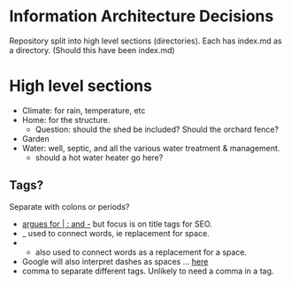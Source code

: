 # Information Architecture Decisions



Repository split into high level sections (directories). Each has index.md as a directory. (Should this have been index.md)



# High level sections

* Climate: for rain, temperature, etc
* Home: for the structure. 
  * Question: should the shed be included? Should the orchard fence?
* Garden
* Water: well, septic, and all the various water treatment & management.
  * should a hot water heater go here? 


## Tags?

Separate with colons or periods?
- [argues for | : and -](https://northward.io/articles/title-separator-symbols) but focus is on title tags for SEO. 
- _ used to connect words, ie  replacement for space. 
- - also used to connect words as a replacement for a space.
- Google will also interpret dashes as spaces ... [here](https://ux.stackexchange.com/a/4047)
- comma to separate different tags. Unlikely to need a comma in a tag.
